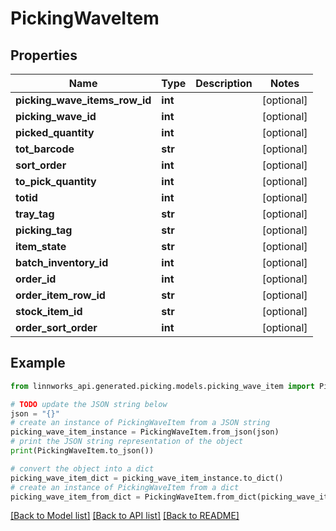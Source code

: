 # PickingWaveItem


## Properties

Name | Type | Description | Notes
------------ | ------------- | ------------- | -------------
**picking_wave_items_row_id** | **int** |  | [optional] 
**picking_wave_id** | **int** |  | [optional] 
**picked_quantity** | **int** |  | [optional] 
**tot_barcode** | **str** |  | [optional] 
**sort_order** | **int** |  | [optional] 
**to_pick_quantity** | **int** |  | [optional] 
**totid** | **int** |  | [optional] 
**tray_tag** | **str** |  | [optional] 
**picking_tag** | **str** |  | [optional] 
**item_state** | **str** |  | [optional] 
**batch_inventory_id** | **int** |  | [optional] 
**order_id** | **int** |  | [optional] 
**order_item_row_id** | **str** |  | [optional] 
**stock_item_id** | **str** |  | [optional] 
**order_sort_order** | **int** |  | [optional] 

## Example

```python
from linnworks_api.generated.picking.models.picking_wave_item import PickingWaveItem

# TODO update the JSON string below
json = "{}"
# create an instance of PickingWaveItem from a JSON string
picking_wave_item_instance = PickingWaveItem.from_json(json)
# print the JSON string representation of the object
print(PickingWaveItem.to_json())

# convert the object into a dict
picking_wave_item_dict = picking_wave_item_instance.to_dict()
# create an instance of PickingWaveItem from a dict
picking_wave_item_from_dict = PickingWaveItem.from_dict(picking_wave_item_dict)
```
[[Back to Model list]](../README.md#documentation-for-models) [[Back to API list]](../README.md#documentation-for-api-endpoints) [[Back to README]](../README.md)


